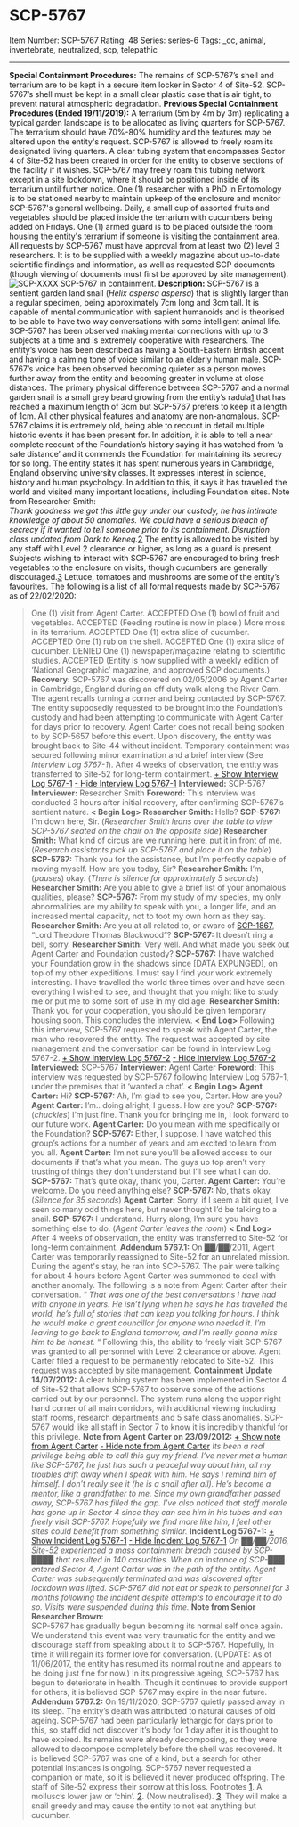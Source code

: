 # SCP-5767
Item Number: SCP-5767
Rating: 48
Series: series-6
Tags: _cc, animal, invertebrate, neutralized, scp, telepathic

---

**Special Containment Procedures:** The remains of SCP-5767’s shell and terrarium are to be kept in a secure item locker in Sector 4 of Site-52. SCP-5767’s shell must be kept in a small clear plastic case that is air tight, to prevent natural atmospheric degradation.
**Previous Special Containment Procedures (Ended 19/11/2019):** A terrarium (5m by 4m by 3m) replicating a typical garden landscape is to be allocated as living quarters for SCP-5767. The terrarium should have 70%-80% humidity and the features may be altered upon the entity's request. SCP-5767 is allowed to freely roam its designated living quarters. A clear tubing system that encompasses Sector 4 of Site-52 has been created in order for the entity to observe sections of the facility if it wishes. SCP-5767 may freely roam this tubing network except in a site lockdown, where it should be positioned inside of its terrarium until further notice. One (1) researcher with a PhD in Entomology is to be stationed nearby to maintain upkeep of the enclosure and monitor SCP-5767's general wellbeing. Daily, a small cup of assorted fruits and vegetables should be placed inside the terrarium with cucumbers being added on Fridays. One (1) armed guard is to be placed outside the room housing the entity's terrarium if someone is visiting the containment area. All requests by SCP-5767 must have approval from at least two (2) level 3 researchers. It is to be supplied with a weekly magazine about up-to-date scientific findings and information, as well as requested SCP documents (though viewing of documents must first be approved by site management).
![SCP-XXXX](http://scp-sandbox-3.wikidot.com/local--files/ozzylizard/SCP-XXXX)
SCP-5767 in containment.
**Description:** SCP-5767 is a sentient garden land snail (_Helix aspersa aspersa_) that is slightly larger than a regular specimen, being approximately 7cm long and 3cm tall. It is capable of mental communication with sapient humanoids and is theorised to be able to have two way conversations with some intelligent animal life. SCP-5767 has been observed making mental connections with up to 3 subjects at a time and is extremely cooperative with researchers. The entity’s voice has been described as having a South-Eastern British accent and having a calming tone of voice similar to an elderly human male. SCP-5767’s voice has been observed becoming quieter as a person moves further away from the entity and becoming greater in volume at close distances. The primary physical difference between SCP-5767 and a normal garden snail is a small grey beard growing from the entity’s radula[1](javascript:;) that has reached a maximum length of 3cm but SCP-5767 prefers to keep it a length of 1cm. All other physical features and anatomy are non-anomalous.
SCP-5767 claims it is extremely old, being able to recount in detail multiple historic events it has been present for. In addition, it is able to tell a near complete recount of the Foundation’s history saying it has watched from ‘a safe distance’ and it commends the Foundation for maintaining its secrecy for so long. The entity states it has spent numerous years in Cambridge, England observing university classes. It expresses interest in science, history and human psychology. In addition to this, it says it has travelled the world and visited many important locations, including Foundation sites.
Note from Researcher Smith:  
_Thank goodness we got this little guy under our custody, he has intimate knowledge of about 50 anomalies. We could have a serious breach of secrecy if it wanted to tell someone prior to its containment. Disruption class updated from Dark to Keneq._[2](javascript:;)
The entity is allowed to be visited by any staff with Level 2 clearance or higher, as long as a guard is present. Subjects wishing to interact with SCP-5767 are encouraged to bring fresh vegetables to the enclosure on visits, though cucumbers are generally discouraged.[3](javascript:;) Lettuce, tomatoes and mushrooms are some of the entity’s favourites.
The following is a list of all formal requests made by SCP-5767 as of 22/02/2020:
> One (1) visit from Agent Carter. ACCEPTED
> One (1) bowl of fruit and vegetables. ACCEPTED (Feeding routine is now in place.)
> More moss in its terrarium. ACCEPTED
> One (1) extra slice of cucumber. ACCEPTED
> One (1) rub on the shell. ACCEPTED
> One (1) extra slice of cucumber. DENIED
> One (1) newspaper/magazine relating to scientific studies. ACCEPTED (Entity is now supplied with a weekly edition of ‘National Geographic’ magazine, and approved SCP documents.)
**Recovery:** SCP-5767 was discovered on 02/05/2006 by Agent Carter in Cambridge, England during an off duty walk along the River Cam. The agent recalls turning a corner and being contacted by SCP-5767. The entity supposedly requested to be brought into the Foundation’s custody and had been attempting to communicate with Agent Carter for days prior to recovery. Agent Carter does not recall being spoken to by SCP-5657 before this event.
Upon discovery, the entity was brought back to Site-44 without incident. Temporary containment was secured following minor examination and a brief interview (See _Interview Log 5767-1_). After 4 weeks of observation, the entity was transferred to Site-52 for long-term containment.
[\+ Show Interview Log 5767-1](javascript:;)
[\- Hide Interview Log 5767-1](javascript:;)
**Interviewed:** SCP-5767
**Interviewer:** Researcher Smith
**Foreword:** This interview was conducted 3 hours after initial recovery, after confirming SCP-5767’s sentient nature.
> **< Begin Log>**
> **Researcher Smith:** Hello?
> **SCP-5767:** I’m down here, Sir.
> (_Researcher Smith leans over the table to view SCP-5767 seated on the chair on the opposite side_)
> **Researcher Smith:** What kind of circus are we running here, put it in front of me.
> (_Research assistants pick up SCP-5767 and place it on the table_)
> **SCP-5767:** Thank you for the assistance, but I’m perfectly capable of moving myself. How are you today, Sir?
> **Researcher Smith:** I’m, (_pauses_) okay.
> (_There is silence for approximately 5 seconds_)
> **Researcher Smith:** Are you able to give a brief list of your anomalous qualities, please?
> **SCP-5767:** From my study of my species, my only abnormalities are my ability to speak with you, a longer life, and an increased mental capacity, not to toot my own horn as they say.
> **Researcher Smith:** Are you at all related to, or aware of [SCP-1867](/scp-1867), “Lord Theodore Thomas Blackwood”?
> **SCP-5767:** It doesn’t ring a bell, sorry.
> **Researcher Smith:** Very well. And what made you seek out Agent Carter and Foundation custody?
> **SCP-5767:** I have watched your Foundation grow in the shadows since [DATA EXPUNGED], on top of my other expeditions. I must say I find your work extremely interesting. I have travelled the world three times over and have seen everything I wished to see, and thought that you might like to study me or put me to some sort of use in my old age.
> **Researcher Smith:** Thank you for your cooperation, you should be given temporary housing soon. This concludes the interview.
> **< End Log>**
Following this interview, SCP-5767 requested to speak with Agent Carter, the man who recovered the entity. The request was accepted by site management and the conversation can be found in Interview Log 5767-2.
[\+ Show Interview Log 5767-2](javascript:;)
[\- Hide Interview Log 5767-2](javascript:;)
**Interviewed:** SCP-5767
**Interviewer:** Agent Carter
**Foreword:** This interview was requested by SCP-5767 following Interview Log 5767-1, under the premises that it ‘wanted a chat’.
> **< Begin Log>**
> **Agent Carter:** Hi?
> **SCP-5767:** Ah, I’m glad to see you, Carter. How are you?
> **Agent Carter:** I’m.. doing alright, I guess. How are you?
> **SCP-5767:** (_chuckles_) I’m just fine. Thank you for bringing me in, I look forward to our future work.
> **Agent Carter:** Do you mean with me specifically or the Foundation?
> **SCP-5767:** Either, I suppose. I have watched this group’s actions for a number of years and am excited to learn from you all.
> **Agent Carter:** I’m not sure you’ll be allowed access to our documents if that’s what you mean. The guys up top aren’t very trusting of things they don’t understand but I’ll see what I can do.
> **SCP-5767:** That’s quite okay, thank you, Carter.
> **Agent Carter:** You’re welcome. Do you need anything else?
> **SCP-5767:** No, that’s okay.
> (_Silence for 35 seconds_)
> **Agent Carter:** Sorry, if I seem a bit quiet, I’ve seen so many odd things here, but never thought I’d be talking to a snail.
> **SCP-5767:** I understand. Hurry along, I’m sure you have something else to do.
> (_Agent Carter leaves the room_)
> **< End Log>**
After 4 weeks of observation, the entity was transferred to Site-52 for long-term containment.
**Addendum 5767.1:** On ██/██/2011, Agent Carter was temporarily reassigned to Site-52 for an unrelated mission. During the agent's stay, he ran into SCP-5767. The pair were talking for about 4 hours before Agent Carter was summoned to deal with another anomaly. The following is a note from Agent Carter after their conversation.
“ _That was one of the best conversations I have had with anyone in years. He isn’t lying when he says he has travelled the world, he’s full of stories that can keep you talking for hours. I think he would make a great councillor for anyone who needed it. I’m leaving to go back to England tomorrow, and I’m really gonna miss him to be honest._ “
Following this, the ability to freely visit SCP-5767 was granted to all personnel with Level 2 clearance or above. Agent Carter filed a request to be permanently relocated to Site-52. This request was accepted by site management.
**Containment Update 14/07/2012:** A clear tubing system has been implemented in Sector 4 of Site-52 that allows SCP-5767 to observe some of the actions carried out by our personnel. The system runs along the upper right hand corner of all main corridors, with additional viewing including staff rooms, research departments and 5 safe class anomalies. SCP-5767 would like all staff in Sector 7 to know it is incredibly thankful for this privilege.
**Note from Agent Carter on 23/09/2012:**
[\+ Show note from Agent Carter](javascript:;)
[\- Hide note from Agent Carter](javascript:;)
_Its been a real privilege being able to call this guy my friend. I’ve never met a human like SCP-5767, he just has such a peaceful way about him, all my troubles drift away when I speak with him. He says I remind him of himself. I don’t really see it (he is a snail after all). He’s become a mentor, like a grandfather to me. Since my own grandfather passed away, SCP-5767 has filled the gap._
_I’ve also noticed that staff morale has gone up in Sector 4 since they can see him in his tubes and can freely visit SCP-5767. Hopefully we find more like him, I feel other sites could benefit from something similar._
**Incident Log 5767-1:**
[\+ Show Incident Log 5767-1](javascript:;)
[\- Hide Incident Log 5767-1](javascript:;)
_On ██/██/2016, Site-52 experienced a mass containment breach caused by SCP-████ that resulted in 140 casualties. When an instance of SCP-███ entered Sector 4, Agent Carter was in the path of the entity. Agent Carter was subsequently terminated and was discovered after lockdown was lifted. SCP-5767 did not eat or speak to personnel for 3 months following the incident despite attempts to encourage it to do so. Visits were suspended during this time._
**Note from Senior Researcher Brown:**  
SCP-5767 has gradually begun becoming its normal self once again. We understand this event was very traumatic for the entity and we discourage staff from speaking about it to SCP-5767. Hopefully, in time it will regain its former love for conversation. (UPDATE: As of 11/06/2017, the entity has resumed its normal routine and appears to be doing just fine for now.)
In its progressive ageing, SCP-5767 has begun to deteriorate in health. Though it continues to provide support for others, it is believed SCP-5767 may expire in the near future.
**Addendum 5767.2:** On 19/11/2020, SCP-5767 quietly passed away in its sleep. The entity’s death was attributed to natural causes of old ageing. SCP-5767 had been particularly lethargic for days prior to this, so staff did not discover it’s body for 1 day after it is thought to have expired. Its remains were already decomposing, so they were allowed to decompose completely before the shell was recovered. It is believed SCP-5767 was one of a kind, but a search for other potential instances is ongoing. SCP-5767 never requested a companion or mate, so it is believed it never produced offspring. The staff of Site-52 express their sorrow at this loss.
Footnotes
[1](javascript:;). A mollusc’s lower jaw or ‘chin’.
[2](javascript:;). (Now neutralised).
[3](javascript:;). They will make a snail greedy and may cause the entity to not eat anything but cucumber.
